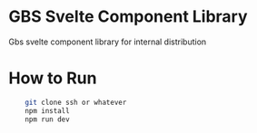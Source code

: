 # GBS Svelte Component Library

Gbs svelte component library for internal distribution

# How to Run

```bash
    git clone ssh or whatever
    npm install
    npm run dev
```